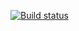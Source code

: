 [![Build status](https://ci.appveyor.com/api/projects/status/x1axwf0e53r67mdf/branch/main?svg=true)](https://ci.appveyor.com/project/Skylagga/homeworkauto2-3/branch/main)
